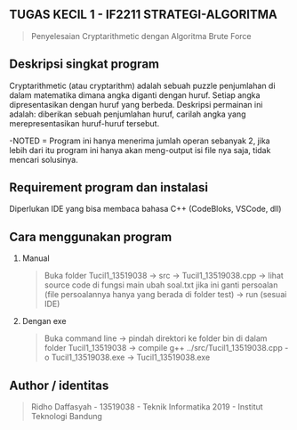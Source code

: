 ## TUGAS KECIL 1 - IF2211 STRATEGI-ALGORITMA
> Penyelesaian Cryptarithmetic dengan Algoritma Brute Force

## Deskripsi singkat program
  Cryptarithmetic (atau cryptarithm) adalah sebuah puzzle penjumlahan di dalam matematika dimana angka diganti dengan huruf. 
  Setiap angka dipresentasikan dengan huruf yang berbeda. 
  Deskripsi permainan ini adalah: diberikan sebuah penjumlahan huruf, carilah angka yang merepresentasikan huruf-huruf tersebut.
  
  -NOTED = Program ini hanya menerima jumlah operan sebanyak 2, jika lebih dari itu program ini hanya akan meng-output isi file nya saja, tidak mencari solusinya.
 
## Requirement program dan instalasi
  Diperlukan IDE yang bisa membaca bahasa C++ (CodeBloks, VSCode, dll)
    
## Cara menggunakan program
  1. Manual
     > Buka folder Tucil1_13519038 -> src -> Tucil1_13519038.cpp -> lihat source code di fungsi main ubah soal.txt jika ini ganti persoalan (file persoalannya hanya yang berada di   folder test) -> run (sesuai IDE)
  2. Dengan exe
     > Buka command line -> pindah direktori ke folder bin di dalam folder Tucil1_13519038 -> compile g++ ../src/Tucil1_13519038.cpp -o Tucil1_13519038.exe -> Tucil1_13519038.exe

## Author / identitas
  > Ridho Daffasyah - 13519038 - Teknik Informatika 2019 - Institut Teknologi Bandung
